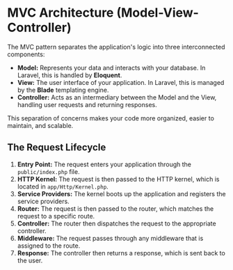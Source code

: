 # MVC Architecture (Model-View-Controller)

The MVC pattern separates the application's logic into three interconnected components:

*   **Model:** Represents your data and interacts with your database. In Laravel, this is handled by **Eloquent**.
*   **View:** The user interface of your application. In Laravel, this is managed by the **Blade** templating engine.
*   **Controller:** Acts as an intermediary between the Model and the View, handling user requests and returning responses.

This separation of concerns makes your code more organized, easier to maintain, and scalable.

## The Request Lifecycle

1.  **Entry Point:** The request enters your application through the `public/index.php` file.
2.  **HTTP Kernel:** The request is then passed to the HTTP kernel, which is located in `app/Http/Kernel.php`.
3.  **Service Providers:** The kernel boots up the application and registers the service providers.
4.  **Router:** The request is then passed to the router, which matches the request to a specific route.
5.  **Controller:** The router then dispatches the request to the appropriate controller.
6.  **Middleware:** The request passes through any middleware that is assigned to the route.
7.  **Response:** The controller then returns a response, which is sent back to the user.
